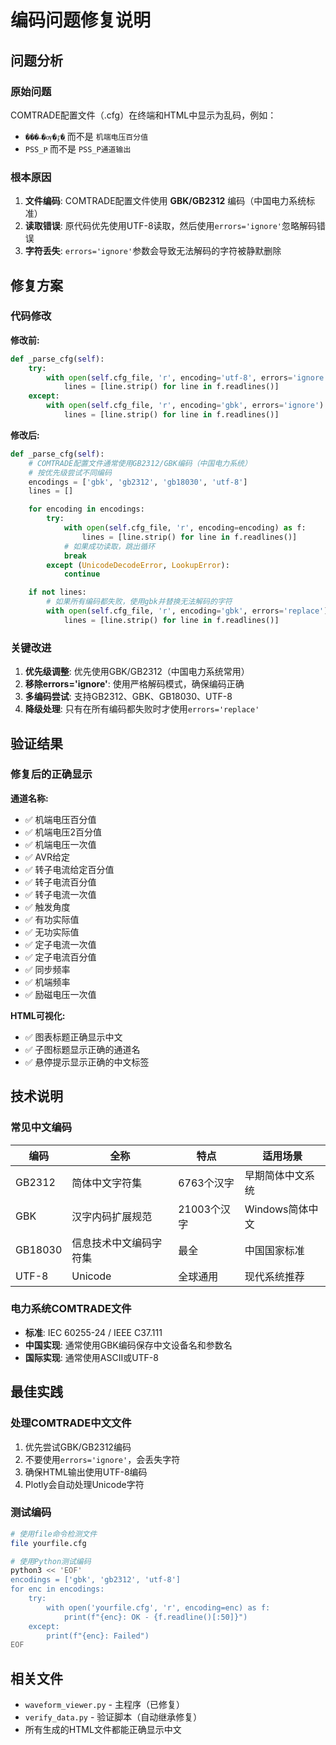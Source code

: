 # 编码问题修复说明

## 问题分析

### 原始问题
COMTRADE配置文件（.cfg）在终端和HTML中显示为乱码，例如：
- `���˵�ѹ�ٷ�ֵ` 而不是 `机端电压百分值`
- `PSS_Pͨ` 而不是 `PSS_P通道输出`

### 根本原因
1. **文件编码**: COMTRADE配置文件使用 **GBK/GB2312** 编码（中国电力系统标准）
2. **读取错误**: 原代码优先使用UTF-8读取，然后使用`errors='ignore'`忽略解码错误
3. **字符丢失**: `errors='ignore'`参数会导致无法解码的字符被静默删除

## 修复方案

### 代码修改

**修改前:**
```python
def _parse_cfg(self):
    try:
        with open(self.cfg_file, 'r', encoding='utf-8', errors='ignore') as f:
            lines = [line.strip() for line in f.readlines()]
    except:
        with open(self.cfg_file, 'r', encoding='gbk', errors='ignore') as f:
            lines = [line.strip() for line in f.readlines()]
```

**修改后:**
```python
def _parse_cfg(self):
    # COMTRADE配置文件通常使用GB2312/GBK编码（中国电力系统）
    # 按优先级尝试不同编码
    encodings = ['gbk', 'gb2312', 'gb18030', 'utf-8']
    lines = []

    for encoding in encodings:
        try:
            with open(self.cfg_file, 'r', encoding=encoding) as f:
                lines = [line.strip() for line in f.readlines()]
            # 如果成功读取，跳出循环
            break
        except (UnicodeDecodeError, LookupError):
            continue

    if not lines:
        # 如果所有编码都失败，使用gbk并替换无法解码的字符
        with open(self.cfg_file, 'r', encoding='gbk', errors='replace') as f:
            lines = [line.strip() for line in f.readlines()]
```

### 关键改进

1. **优先级调整**: 优先使用GBK/GB2312（中国电力系统常用）
2. **移除errors='ignore'**: 使用严格解码模式，确保编码正确
3. **多编码尝试**: 支持GB2312、GBK、GB18030、UTF-8
4. **降级处理**: 只有在所有编码都失败时才使用`errors='replace'`

## 验证结果

### 修复后的正确显示

**通道名称:**
- ✅ 机端电压百分值
- ✅ 机端电压2百分值
- ✅ 机端电压一次值
- ✅ AVR给定
- ✅ 转子电流给定百分值
- ✅ 转子电流百分值
- ✅ 转子电流一次值
- ✅ 触发角度
- ✅ 有功实际值
- ✅ 无功实际值
- ✅ 定子电流一次值
- ✅ 定子电流百分值
- ✅ 同步频率
- ✅ 机端频率
- ✅ 励磁电压一次值

**HTML可视化:**
- ✅ 图表标题正确显示中文
- ✅ 子图标题显示正确的通道名
- ✅ 悬停提示显示正确的中文标签

## 技术说明

### 常见中文编码

| 编码 | 全称 | 特点 | 适用场景 |
|------|------|------|----------|
| GB2312 | 简体中文字符集 | 6763个汉字 | 早期简体中文系统 |
| GBK | 汉字内码扩展规范 | 21003个汉字 | Windows简体中文 |
| GB18030 | 信息技术中文编码字符集 | 最全 | 中国国家标准 |
| UTF-8 | Unicode | 全球通用 | 现代系统推荐 |

### 电力系统COMTRADE文件
- **标准**: IEC 60255-24 / IEEE C37.111
- **中国实现**: 通常使用GBK编码保存中文设备名和参数名
- **国际实现**: 通常使用ASCII或UTF-8

## 最佳实践

### 处理COMTRADE中文文件
1. 优先尝试GBK/GB2312编码
2. 不要使用`errors='ignore'`，会丢失字符
3. 确保HTML输出使用UTF-8编码
4. Plotly会自动处理Unicode字符

### 测试编码
```bash
# 使用file命令检测文件
file yourfile.cfg

# 使用Python测试编码
python3 << 'EOF'
encodings = ['gbk', 'gb2312', 'utf-8']
for enc in encodings:
    try:
        with open('yourfile.cfg', 'r', encoding=enc) as f:
            print(f"{enc}: OK - {f.readline()[:50]}")
    except:
        print(f"{enc}: Failed")
EOF
```

## 相关文件
- `waveform_viewer.py` - 主程序（已修复）
- `verify_data.py` - 验证脚本（自动继承修复）
- 所有生成的HTML文件都能正确显示中文
